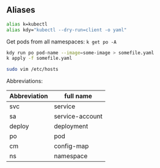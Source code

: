 
## Aliases

```BASH
alias k=kubectl
alias kdy="kubectl --dry-run=client -o yaml"
```

Get pods from all namespaces:
`k get po -A`

```BASH
kdy run po pod-name --image=some-image > somefile.yaml
k apply -f somefile.yaml

sudo vim /etc/hosts
```

Abbreviations:

| Abbreviation | full name       |
| ------------ | --------------- |
| svc          | service         |
| sa           | service-account |
| deploy       | deployment      |
| po           | pod             |
| cm           | config-map      |
| ns           | namespace       |
